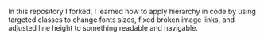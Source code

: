 In this repository I forked, I learned how to apply hierarchy in code by using targeted classes to change fonts sizes, fixed broken image links, and adjusted line height to something readable and navigable. 
